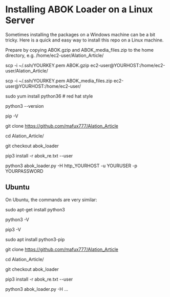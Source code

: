 # Installing ABOK Loader on a Linux Server

Sometimes installing the packages on a Windows machine can be a bit tricky. 
Here is a quick and easy way to install this repo on a Linux machine. 

Prepare by copying ABOK.gzip and ABOK_media_files.zip to the home directory, e.g. /home/ec2-user/Alation_Article/

scp -i ~/.ssh/YOURKEY.pem ABOK.gzip  ec2-user@YOURHOST:/home/ec2-user/Alation_Article/

scp -i ~/.ssh/YOURKEY.pem ABOK_media_files.zip ec2-user@YOURHOST:/home/ec2-user/

sudo yum install python36 # red hat style

python3 --version

pip -V

git clone https://github.com/mafux777/Alation_Article

cd Alation_Article/

git checkout abok_loader

pip3 install -r abok_re.txt --user

python3 abok_loader.py -H http_YOURHOST -u YOURUSER -p YOURPASSWORD

## Ubuntu
On Ubuntu, the commands are very similar:

sudo apt-get install python3

python3 -V

pip3 -V

sudo apt install python3-pip

git clone https://github.com/mafux777/Alation_Article

cd Alation_Article/

git checkout abok_loader

pip3 install -r abok_re.txt --user

python3 abok_loader.py -H ...
